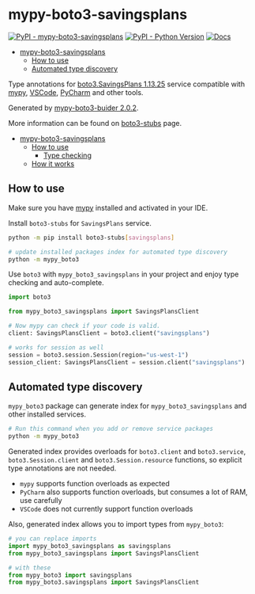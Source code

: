 # mypy-boto3-savingsplans

[![PyPI - mypy-boto3-savingsplans](https://img.shields.io/pypi/v/mypy-boto3-savingsplans.svg?color=blue)](https://pypi.org/project/mypy-boto3-savingsplans)
[![PyPI - Python Version](https://img.shields.io/pypi/pyversions/mypy-boto3-savingsplans.svg?color=blue)](https://pypi.org/project/mypy-boto3-savingsplans)
[![Docs](https://img.shields.io/readthedocs/mypy-boto3-builder.svg?color=blue)](https://mypy-boto3-builder.readthedocs.io/)

- [mypy-boto3-savingsplans](#mypy-boto3-savingsplans)
  - [How to use](#how-to-use)
  - [Automated type discovery](#automated-type-discovery)


Type annotations for
[boto3.SavingsPlans 1.13.25](https://boto3.amazonaws.com/v1/documentation/api/1.13.25/reference/services/savingsplans.html#SavingsPlans) service
compatible with [mypy](https://github.com/python/mypy), [VSCode](https://code.visualstudio.com/),
[PyCharm](https://www.jetbrains.com/pycharm/) and other tools.

Generated by [mypy-boto3-buider 2.0.2](https://github.com/vemel/mypy_boto3_builder).

More information can be found on [boto3-stubs](https://pypi.org/project/boto3-stubs/) page.

- [mypy-boto3-savingsplans](#mypy-boto3-savingsplans)
  - [How to use](#how-to-use)
    - [Type checking](#type-checking)
  - [How it works](#how-it-works)

## How to use

Make sure you have [mypy](https://github.com/python/mypy) installed and activated in your IDE.

Install `boto3-stubs` for `SavingsPlans` service.

```bash
python -m pip install boto3-stubs[savingsplans]

# update installed packages index for automated type discovery
python -m mypy_boto3
```

Use `boto3` with `mypy_boto3_savingsplans` in your project and enjoy type checking and auto-complete.

```python
import boto3

from mypy_boto3_savingsplans import SavingsPlansClient

# Now mypy can check if your code is valid.
client: SavingsPlansClient = boto3.client("savingsplans")

# works for session as well
session = boto3.session.Session(region="us-west-1")
session_client: SavingsPlansClient = session.client("savingsplans")

```

## Automated type discovery

`mypy_boto3` package can generate index for `mypy_boto3_savingsplans` and other installed services.

```bash
# Run this command when you add or remove service packages
python -m mypy_boto3
```

Generated index provides overloads for `boto3.client` and `boto3.service`,
`boto3.Session.client` and `boto3.Session.resource` functions,
so explicit type annotations are not needed.

- `mypy` supports function overloads as expected
- `PyCharm` also supports function overloads, but consumes a lot of RAM, use carefully
- `VSCode` does not currently support function overloads

Also, generated index allows you to import types from `mypy_boto3`:

```python
# you can replace imports
import mypy_boto3_savingsplans as savingsplans
from mypy_boto3_savingsplans import SavingsPlansClient

# with these
from mypy_boto3 import savingsplans
from mypy_boto3.savingsplans import SavingsPlansClient
```